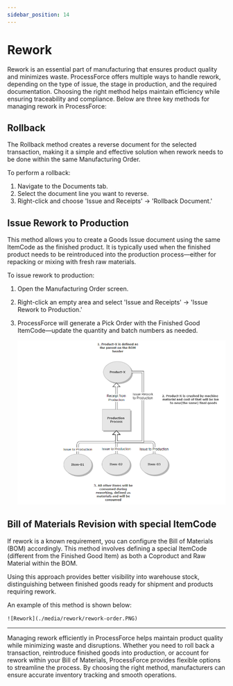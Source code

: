 ```yaml
---
sidebar_position: 14
---
```


# Rework

Rework is an essential part of manufacturing that ensures product quality and minimizes waste. ProcessForce offers multiple ways to handle rework, depending on the type of issue, the stage in production, and the required documentation. Choosing the right method helps maintain efficiency while ensuring traceability and compliance. Below are three key methods for managing rework in ProcessForce:

## Rollback

The Rollback method creates a reverse document for the selected transaction, making it a simple and effective solution when rework needs to be done within the same Manufacturing Order.

To perform a rollback:

1. Navigate to the Documents tab.
2. Select the document line you want to reverse.
3. Right-click and choose 'Issue and Receipts' → 'Rollback Document.'

## Issue Rework to Production

This method allows you to create a Goods Issue document using the same ItemCode as the finished product. It is typically used when the finished product needs to be reintroduced into the production process—either for repacking or mixing with fresh raw materials.

To issue rework to production:

1. Open the Manufacturing Order screen.
2. Right-click an empty area and select 'Issue and Receipts' → 'Issue Rework to Production.'
3. ProcessForce will generate a Pick Order with the Finished Good ItemCode—update the quantity and batch numbers as needed.

    ![Rework](./media/rework/rework-order-1.PNG)

## Bill of Materials Revision with special ItemCode

If rework is a known requirement, you can configure the Bill of Materials (BOM) accordingly. This method involves defining a special ItemCode (different from the Finished Good Item) as both a Coproduct and Raw Material within the BOM.

Using this approach provides better visibility into warehouse stock, distinguishing between finished goods ready for shipment and products requiring rework.

An example of this method is shown below:

    ![Rework](./media/rework/rework-order.PNG)

---
Managing rework efficiently in ProcessForce helps maintain product quality while minimizing waste and disruptions. Whether you need to roll back a transaction, reintroduce finished goods into production, or account for rework within your Bill of Materials, ProcessForce provides flexible options to streamline the process. By choosing the right method, manufacturers can ensure accurate inventory tracking and smooth operations.
